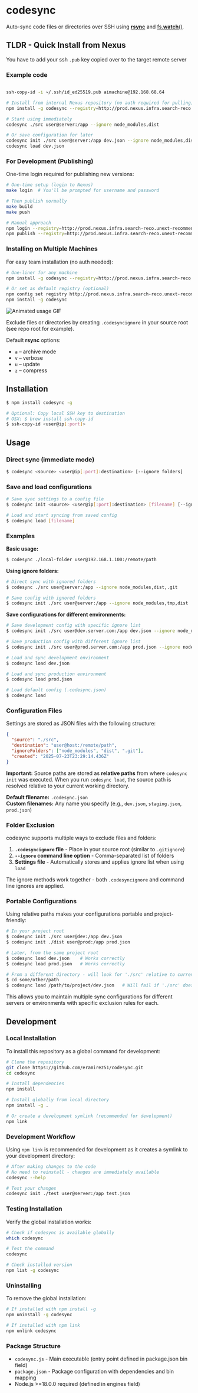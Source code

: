 # codesync

Auto-sync code files or directories over SSH using [**rsync**](https://github.com/mattijs/node-rsync) and [fs.**watch**()](https://nodejs.org/docs/latest/api/fs.html#fs_fs_watch_filename_options_listener).

## TLDR - Quick Install from Nexus

You have to add your ssh `.pub` key copied over to the target remote server

### Example code

```bash

ssh-copy-id -i ~/.ssh/id_ed25519.pub aimachine@192.168.68.64

```

```bash
# Install from internal Nexus repository (no auth required for pulling)
npm install -g codesync --registry=http://prod.nexus.infra.search-reco.unext-recommender-system.unext.me/repository/npm-internal/

# Start using immediately
codesync ./src user@server:/app --ignore node_modules,dist

# Or save configuration for later
codesync init ./src user@server:/app dev.json --ignore node_modules,dist
codesync load dev.json
```

### For Development (Publishing)

One-time login required for publishing new versions:

```bash
# One-time setup (login to Nexus)
make login  # You'll be prompted for username and password

# Then publish normally
make build
make push

# Manual approach
npm login --registry=http://prod.nexus.infra.search-reco.unext-recommender-system.unext.me/repository/npm-internal/
npm publish --registry=http://prod.nexus.infra.search-reco.unext-recommender-system.unext.me/repository/npm-internal/
```

### Installing on Multiple Machines

For easy team installation (no auth needed):

```bash
# One-liner for any machine
npm install -g codesync --registry=http://prod.nexus.infra.search-reco.unext-recommender-system.unext.me/repository/npm-internal/

# Or set as default registry (optional)
npm config set registry http://prod.nexus.infra.search-reco.unext-recommender-system.unext.me/repository/npm-internal/
npm install -g codesync
```

![Animated usage GIF](example.gif)

Exclude files or directories by creating `.codesyncignore` in your source root (see repo root for example).

Default **rsync** options:

- `a` – archive mode
- `v` – verbose
- `u` – update
- `z` – compress

## Installation

```bash
$ npm install codesync -g

# Optional: Copy local SSH key to destination
# OSX: $ brew install ssh-copy-id
$ ssh-copy-id <user@ip[:port]>
```

## Usage

### Direct sync (immediate mode)

```bash
$ codesync <source> <user@ip[:port]:destination> [--ignore folders]
```

### Save and load configurations

```bash
# Save sync settings to a config file
$ codesync init <source> <user@ip[:port]:destination> [filename] [--ignore folders]

# Load and start syncing from saved config
$ codesync load [filename]
```

### Examples

**Basic usage:**

```bash
$ codesync ./local-folder user@192.168.1.100:/remote/path
```

**Using ignore folders:**

```bash
# Direct sync with ignored folders
$ codesync ./src user@server:/app --ignore node_modules,dist,.git

# Save config with ignored folders
$ codesync init ./src user@server:/app --ignore node_modules,tmp,dist
```

**Save configurations for different environments:**

```bash
# Save development config with specific ignore list
$ codesync init ./src user@dev.server.com:/app dev.json --ignore node_modules,tmp

# Save production config with different ignore list
$ codesync init ./src user@prod.server.com:/app prod.json --ignore node_modules,dist,.git

# Load and sync development environment
$ codesync load dev.json

# Load and sync production environment
$ codesync load prod.json

# Load default config (.codesync.json)
$ codesync load
```

### Configuration Files

Settings are stored as JSON files with the following structure:

```json
{
  "source": "./src",
  "destination": "user@host:/remote/path",
  "ignoreFolders": ["node_modules", "dist", ".git"],
  "created": "2025-07-23T23:29:14.436Z"
}
```

**Important:** Source paths are stored as **relative paths** from where `codesync init` was executed. When you run `codesync load`, the source path is resolved relative to your current working directory.

**Default filename:** `.codesync.json`  
**Custom filenames:** Any name you specify (e.g., `dev.json`, `staging.json`, `prod.json`)

### Folder Exclusion

codesync supports multiple ways to exclude files and folders:

1. **`.codesyncignore` file** - Place in your source root (similar to `.gitignore`)
2. **`--ignore` command line option** - Comma-separated list of folders
3. **Settings file** - Automatically stores and applies ignore list when using `load`

The ignore methods work together - both `.codesyncignore` and command line ignores are applied.

### Portable Configurations

Using relative paths makes your configurations portable and project-friendly:

```bash
# In your project root
$ codesync init ./src user@dev:/app dev.json
$ codesync init ./dist user@prod:/app prod.json

# Later, from the same project root
$ codesync load dev.json    # Works correctly
$ codesync load prod.json   # Works correctly

# From a different directory - will look for './src' relative to current location
$ cd some/other/path
$ codesync load /path/to/project/dev.json   # Will fail if './src' doesn't exist here
```

This allows you to maintain multiple sync configurations for different servers or environments with specific exclusion rules for each.

## Development

### Local Installation

To install this repository as a global command for development:

```bash
# Clone the repository
git clone https://github.com/eramirez51/codesync.git
cd codesync

# Install dependencies
npm install

# Install globally from local directory
npm install -g .

# Or create a development symlink (recommended for development)
npm link
```

### Development Workflow

Using `npm link` is recommended for development as it creates a symlink to your development directory:

```bash
# After making changes to the code
# No need to reinstall - changes are immediately available
codesync --help

# Test your changes
codesync init ./test user@server:/app test.json
```

### Testing Installation

Verify the global installation works:

```bash
# Check if codesync is available globally
which codesync

# Test the command
codesync

# Check installed version
npm list -g codesync
```

### Uninstalling

To remove the global installation:

```bash
# If installed with npm install -g
npm uninstall -g codesync

# If installed with npm link
npm unlink codesync
```

### Package Structure

- `codesync.js` - Main executable (entry point defined in package.json bin field)
- `package.json` - Package configuration with dependencies and bin mapping
- Node.js >=18.0.0 required (defined in engines field)

